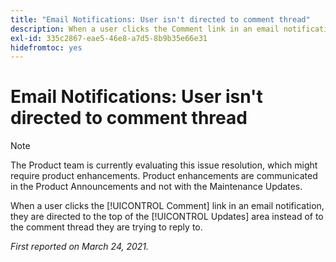 ```yaml
---
title: "Email Notifications: User isn't directed to comment thread"
description: When a user clicks the Comment link in an email notification, they are directed to the top of the [!UICONTROL Updates] area instead of to the comment thread they are trying to reply to.
exl-id: 335c2867-eae5-46e8-a7d5-8b9b35e66e31
hidefromtoc: yes
---
```

# Email Notifications: User isn't directed to comment thread

<!--Article created by request-->

>[!NOTE]
>
>The Product team is currently evaluating this issue resolution, which might require product enhancements. Product enhancements are communicated in the Product Announcements and not with the Maintenance Updates.

When a user clicks the [!UICONTROL Comment] link in an email notification, they are directed to the top of the [!UICONTROL Updates] area instead of to the comment thread they are trying to reply to.

_First reported on March 24, 2021._
